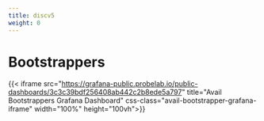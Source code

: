 ```yaml
---
title: discv5
weight: 0
---
```


# Bootstrappers
{{< iframe src="https://grafana-public.probelab.io/public-dashboards/3c3c39bdf256408ab442c2b8ede5a797" title="Avail Bootstrappers Grafana Dashboard" css-class="avail-bootstrapper-grafana-iframe" width="100%" height="100vh">}}
